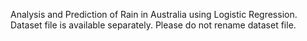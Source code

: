 Analysis and Prediction of Rain in Australia using Logistic Regression.
Dataset file is available separately.
Please do not rename dataset file.
